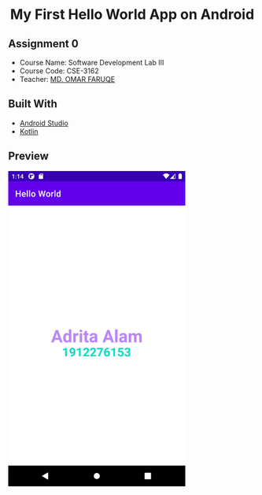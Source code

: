 <h1 align="center">My First Hello World App on Android</h1>

## Assignment 0
- Course Name: Software Development Lab III
- Course Code: CSE-3162
- Teacher: [MD. OMAR FARUQE](https://github.com/omarfaruqe)

## Built With

- [Android Studio](https://developer.android.com/studio)
- [Kotlin](https://developer.android.com/kotlin) 

## Preview
<img src="./HelloWorld.png" width="360" height="640">

